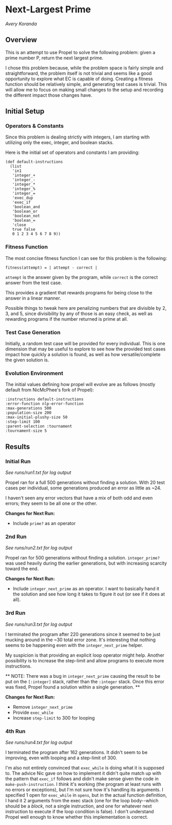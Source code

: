 # Next-Largest Prime
_Avery Koranda_

## Overview

This is an attempt to use Propel to solve the following problem: given a prime number P, return the next largest prime.

I chose this problem because, while the problem space is fairly simple and straightforward, the problem itself is not trivial and seems like a good opportunity to explore what EC is capable of doing. Creating a fitness function should be relatively simple, and generating test cases is trivial. This will allow me to focus on making small changes to the setup and recording the different impact those changes have.

## Initial Setup

### Operators & Constants

Since this problem is dealing strictly with integers, I am starting with utilizing only the exec, integer, and boolean stacks.

Here is the initial set of operators and constants I am providing:

```
(def default-instructions
  (list
   'in1
   'integer_+
   'integer_-
   'integer_*
   'integer_%
   'integer_=
   'exec_dup
   'exec_if
   'boolean_and
   'boolean_or
   'boolean_not
   'boolean_=
   'close
   true false
   0 1 2 3 4 5 6 7 8 9))
```

### Fitness Function

The most concise fitness function I can see for this problem is the following:

```
fitness(attempt) = | attempt - correct |
```

`attempt` is the answer given by the program, while `correct` is the correct answer from the test case.

This provides a gradient that rewards programs for being close to the answer in a linear manner.

Possible things to tweak here are penalizing numbers that are divisible by 2, 3, and 5, since divisibility by any of those is an easy check, as well as rewarding programs if the number returned is prime at all.

### Test Case Generation

Initially, a random test case will be provided for every individual. This is one dimension that may be useful to explore to see how the provided test cases impact how quickly a solution is found, as well as how versatile/complete the given solution is.

### Evolution Environment

The initial values defining how propel will evolve are as follows (mostly default from NicMcPhee's fork of Propel):

```
:instructions default-instructions
:error-function nlp-error-function
:max-generations 500
:population-size 200
:max-initial-plushy-size 50
:step-limit 100
:parent-selection :tournament
:tournament-size 5
```

## Results

### Initial Run
_See runs/run1.txt for log output_

Propel ran for a full 500 generations without finding a solution. With 20 test cases per individual, some generations produced an error as little as ~24.

I haven't seen any error vectors that have a mix of both odd and even errors; they seem to be all one or the other.

**Changes for Next Run:**
* Include `prime?` as an operator

### 2nd Run
_See runs/run2.txt for log output_

Propel ran for 500 generations without finding a solution. `integer_prime?` was used heavily during the earlier generations, but with increasing scarcity toward the end.

**Changes for Next Run:**
* Include `integer_next_prime` as an operator. I want to basically hand it the solution and see how long it takes to figure it out (or see if it does at all).

### 3rd Run
_See runs/run3.txt for log output_

I terminated the program after 220 generations since it seemed to be just mucking around in the ~30 total error zone. It's interesting that nothing seems to be happening even with the `integer_next_prime` helper.

My suspicion is that providing an explicit loop operator might help. Another possibility is to increase the step-limit and allow programs to execute more instructions.

** NOTE: There was a bug in `integer_next_prime` causing the result to be put on the `[:integer]` stack, rather than the `:integer` stack. Once this error was fixed, Propel found a solution within a single generation. **

**Changes for Next Run:**
* Remove `integer_next_prime`
* Provide `exec_while`
* Increase `step-limit` to 300 for looping

### 4th Run
_See runs/run4.txt for log output_

I terminated the program after 162 generations. It didn't seem to be improving, even with looping and a step-limit of 300.

I'm also not entirely convinced that `exec_while` is doing what it is supposed to. The advice Nic gave on how to implement it didn't quite match up with the pattern that `exec_if` follows and didn't make sense given the code in `make-push-instruction`. I *think* it's working (the program at least runs with no errors or exceptions), but I'm not sure how it's handling its arguments. I specified 1 open for `exec_while` in `opens`, but in the actual function definition, I hand it 2 arguments from the exec stack (one for the loop body--which should be a *block*, not a single instruction, and one for whatever next instruction to execute if the loop condition is false). I don't understand Propel well enough to know whether this implementation is correct.
